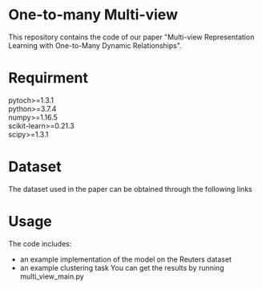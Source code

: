 One-to-many Multi-view
=
This repository contains the code of our paper "Multi-view Representation Learning with One-to-Many Dynamic Relationships".

Requirment
=
pytoch>=1.3.1  
python>=3.7.4  
numpy>=1.16.5  
scikit-learn>=0.21.3  
scipy>=1.3.1  

Dataset
=
The dataset used in the paper can be obtained through the following links

Usage
=
The code includes:  
* an example implementation of the model on the Reuters dataset
* an example clustering task
You can get the results by running multi_view_main.py




